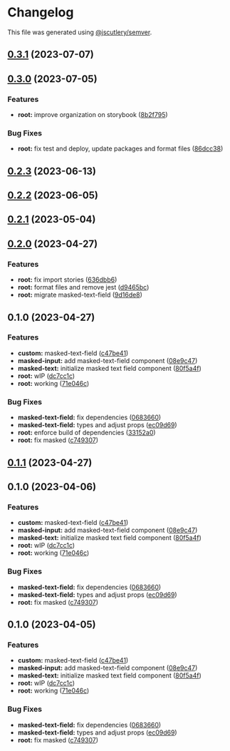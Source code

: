 # Changelog

This file was generated using [@jscutlery/semver](https://github.com/jscutlery/semver).

## [0.3.1](https://github.com/Novatics/novatics-ui/compare/masked-text-field-0.3.0...masked-text-field-0.3.1) (2023-07-07)

## [0.3.0](https://github.com/Novatics/novatics-ui/compare/masked-text-field-0.2.3...masked-text-field-0.3.0) (2023-07-05)


### Features

* **root:** improve organization on storybook ([8b2f795](https://github.com/Novatics/novatics-ui/commit/8b2f795811ab8304bb7d6ce2f56311949b3561d1))


### Bug Fixes

* **root:** fix test and deploy, update packages and format files ([86dcc38](https://github.com/Novatics/novatics-ui/commit/86dcc38a7efde19ca7051746e646663aea19ee28))

## [0.2.3](https://github.com/Novatics/novatics-ui/compare/masked-text-field-0.2.2...masked-text-field-0.2.3) (2023-06-13)

## [0.2.2](https://github.com/Novatics/novatics-ui/compare/masked-text-field-0.2.1...masked-text-field-0.2.2) (2023-06-05)

## [0.2.1](https://github.com/Novatics/novatics-ui/compare/masked-text-field-0.2.0...masked-text-field-0.2.1) (2023-05-04)

## [0.2.0](https://github.com/Novatics/novatics-ui/compare/masked-text-field-0.1.0...masked-text-field-0.2.0) (2023-04-27)


### Features

* **root:** fix import stories ([636dbb6](https://github.com/Novatics/novatics-ui/commit/636dbb6413892ac79bd5869afe247a0c28dd7db1))
* **root:** format files and remove jest ([d9465bc](https://github.com/Novatics/novatics-ui/commit/d9465bc1205be35fa970b607b6cb1d05aca4f756))
* **root:** migrate masked-text-field ([9d16de8](https://github.com/Novatics/novatics-ui/commit/9d16de87f2eecd1e332f1282a79210ad4fb22c24))

## 0.1.0 (2023-04-27)


### Features

* **custom:** masked-text-field ([c47be41](https://github.com/Novatics/novatics-ui/commit/c47be41d436168dbfa7b4aaa7858b8221ab6e0bc))
* **masked-input:** add masked-text-field component ([08e9c47](https://github.com/Novatics/novatics-ui/commit/08e9c476791c2a688463d7ccec3ee9ccba97ceab))
* **masked-text:** initialize masked text field component ([80f5a4f](https://github.com/Novatics/novatics-ui/commit/80f5a4f175381e0ac5ddd807438974202d058d86))
* **root:** wIP ([dc7cc1c](https://github.com/Novatics/novatics-ui/commit/dc7cc1cf3fa7ea3408555b31babb8b5a0bf7c39a))
* **root:** working ([71e046c](https://github.com/Novatics/novatics-ui/commit/71e046c16bbce2831e22ade19e22657cba7be3d5))


### Bug Fixes

* **masked-text-field:** fix dependencies ([0683660](https://github.com/Novatics/novatics-ui/commit/068366054068fa16f1fb220a68fddf15e18d5125))
* **masked-text-field:** types and adjust props ([ec09d69](https://github.com/Novatics/novatics-ui/commit/ec09d69808b829d81125d246a62d4ce70e44df9e))
* **root:** enforce build of dependencies ([33152a0](https://github.com/Novatics/novatics-ui/commit/33152a0c7f2215c777013c594818dd537edd5a7c))
* **root:** fix masked ([c749307](https://github.com/Novatics/novatics-ui/commit/c7493079c1a2797bb1c7cef87030219a2bf310ae))

## [0.1.1](https://github.com/Novatics/novatics-ui/compare/masked-text-field-0.1.0...masked-text-field-0.1.1) (2023-04-27)

## 0.1.0 (2023-04-06)


### Features

* **custom:** masked-text-field ([c47be41](https://github.com/Novatics/novatics-ui/commit/c47be41d436168dbfa7b4aaa7858b8221ab6e0bc))
* **masked-input:** add masked-text-field component ([08e9c47](https://github.com/Novatics/novatics-ui/commit/08e9c476791c2a688463d7ccec3ee9ccba97ceab))
* **masked-text:** initialize masked text field component ([80f5a4f](https://github.com/Novatics/novatics-ui/commit/80f5a4f175381e0ac5ddd807438974202d058d86))
* **root:** wIP ([dc7cc1c](https://github.com/Novatics/novatics-ui/commit/dc7cc1cf3fa7ea3408555b31babb8b5a0bf7c39a))
* **root:** working ([71e046c](https://github.com/Novatics/novatics-ui/commit/71e046c16bbce2831e22ade19e22657cba7be3d5))


### Bug Fixes

* **masked-text-field:** fix dependencies ([0683660](https://github.com/Novatics/novatics-ui/commit/068366054068fa16f1fb220a68fddf15e18d5125))
* **masked-text-field:** types and adjust props ([ec09d69](https://github.com/Novatics/novatics-ui/commit/ec09d69808b829d81125d246a62d4ce70e44df9e))
* **root:** fix masked ([c749307](https://github.com/Novatics/novatics-ui/commit/c7493079c1a2797bb1c7cef87030219a2bf310ae))

## 0.1.0 (2023-04-05)


### Features

* **custom:** masked-text-field ([c47be41](https://github.com/Novatics/novatics-ui/commit/c47be41d436168dbfa7b4aaa7858b8221ab6e0bc))
* **masked-input:** add masked-text-field component ([08e9c47](https://github.com/Novatics/novatics-ui/commit/08e9c476791c2a688463d7ccec3ee9ccba97ceab))
* **masked-text:** initialize masked text field component ([80f5a4f](https://github.com/Novatics/novatics-ui/commit/80f5a4f175381e0ac5ddd807438974202d058d86))
* **root:** wIP ([dc7cc1c](https://github.com/Novatics/novatics-ui/commit/dc7cc1cf3fa7ea3408555b31babb8b5a0bf7c39a))
* **root:** working ([71e046c](https://github.com/Novatics/novatics-ui/commit/71e046c16bbce2831e22ade19e22657cba7be3d5))


### Bug Fixes

* **masked-text-field:** fix dependencies ([0683660](https://github.com/Novatics/novatics-ui/commit/068366054068fa16f1fb220a68fddf15e18d5125))
* **masked-text-field:** types and adjust props ([ec09d69](https://github.com/Novatics/novatics-ui/commit/ec09d69808b829d81125d246a62d4ce70e44df9e))
* **root:** fix masked ([c749307](https://github.com/Novatics/novatics-ui/commit/c7493079c1a2797bb1c7cef87030219a2bf310ae))
